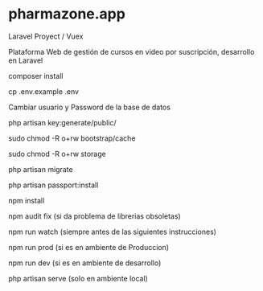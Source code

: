 # pharmazone.app

Laravel Proyect / Vuex

Plataforma Web de gestión de cursos en video por suscripción, desarrollo en Laravel



composer install

cp .env.example .env

Cambiar usuario y Password de la base de datos

php artisan key:generate/public/

sudo chmod -R o+rw bootstrap/cache

sudo chmod -R o+rw storage

php artisan migrate

php artisan passport:install



npm install

npm audit fix (si da problema de librerias obsoletas)

npm run watch (siempre antes de las siguientes instrucciones)

npm run prod (si es en ambiente de Produccion)

npm run dev (si es en ambiente de desarrollo)

php artisan serve (solo en ambiente local)


